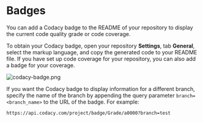 # Badges

You can add a Codacy badge to the README of your repository to display
the current code quality grade or code coverage.

To obtain your Codacy badge, open your repository **Settings**,
tab **General**, select the markup language, and copy the generated code
to your README file. If you have set up code coverage for your
repository, you can also add a badge for your coverage.

![codacy-badge.png](/hc/article_attachments/360011613080/codacy-badge.png)

If you want the Codacy badge to display information for a different
branch, specify the name of the branch by appending the query parameter
`branch=<branch_name>` to the URL of the badge. For example:

    https://api.codacy.com/project/badge/Grade/a0000?branch=test
